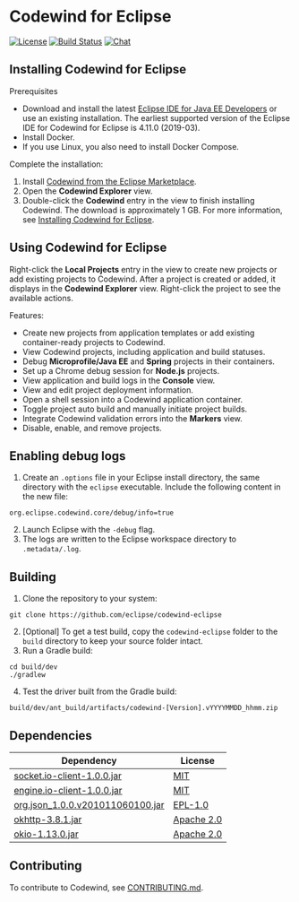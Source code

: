 # Codewind for Eclipse

[![License](https://img.shields.io/badge/License-EPL%202.0-red.svg?label=license&logo=eclipse)](https://www.eclipse.org/legal/epl-2.0/)
[![Build Status](https://ci.eclipse.org/codewind/buildStatus/icon?job=Codewind%2Fcodewind-eclipse%2Fmaster)](https://ci.eclipse.org/codewind/job/Codewind/job/codewind-eclipse/job/master/)
[![Chat](https://img.shields.io/static/v1.svg?label=chat&message=mattermost&color=145dbf)](https://mattermost.eclipse.org/eclipse/channels/eclipse-codewind)

## Installing Codewind for Eclipse
Prerequisites
- Download and install the latest [Eclipse IDE for Java EE Developers](https://www.eclipse.org/downloads/packages/release/) or use an existing installation. The earliest supported version of the Eclipse IDE for Codewind for Eclipse is 4.11.0 (2019-03).
- Install Docker.
- If you use Linux, you also need to install Docker Compose.

Complete the installation:
1. Install [Codewind from the Eclipse Marketplace](https://marketplace.eclipse.org/content/codewind).
2. Open the **Codewind Explorer** view.
3. Double-click the **Codewind** entry in the view to finish installing Codewind. The download is approximately 1 GB. For more information, see [Installing Codewind for Eclipse](https://www.eclipse.org/codewind/mdteclipseinstallinfo.html).

## Using Codewind for Eclipse
Right-click the **Local Projects** entry in the view to create new projects or add existing projects to Codewind. After a project is created or added, it displays in the **Codewind Explorer** view. Right-click the project to see the available actions.

Features:</br>
- Create new projects from application templates or add existing container-ready projects to Codewind.
- View Codewind projects, including application and build statuses.
- Debug **Microprofile/Java EE** and **Spring** projects in their containers.
- Set up a Chrome debug session for **Node.js** projects.
- View application and build logs in the **Console** view.
- View and edit project deployment information.
- Open a shell session into a Codewind application container.
- Toggle project auto build and manually initiate project builds.
- Integrate Codewind validation errors into the **Markers** view.
- Disable, enable, and remove projects.

## Enabling debug logs
1. Create an `.options` file in your Eclipse install directory, the same directory with the `eclipse` executable. Include the following content in the new file:
```
org.eclipse.codewind.core/debug/info=true
```
2. Launch Eclipse with the `-debug` flag.
3. The logs are written to the Eclipse workspace directory to `.metadata/.log`.

## Building
1. Clone the repository to your system:
 ```
 git clone https://github.com/eclipse/codewind-eclipse
 ```
2. [Optional] To get a test build, copy the `codewind-eclipse` folder to the `build` directory to keep your source folder intact.
3. Run a Gradle build:
```
cd build/dev
./gradlew
```
4. Test the driver built from the Gradle build:
```
build/dev/ant_build/artifacts/codewind-[Version].vYYYYMMDD_hhmm.zip
```

## Dependencies
| Dependency | License |
| ---------- | ------- |
| [socket.io-client-1.0.0.jar](https://mvnrepository.com/artifact/io.socket/socket.io-client/1.0.0) | [MIT](http://opensource.org/licenses/mit-license) |
| [engine.io-client-1.0.0.jar](https://mvnrepository.com/artifact/io.socket/engine.io-client/1.0.0) | [MIT](https://opensource.org/licenses/mit-license) |
| [org.json_1.0.0.v201011060100.jar](http://download.eclipse.org/tools/orbit/downloads/drops/R20181102183712/repository/plugins/org.json_1.0.0.v201011060100.jar) | [EPL-1.0](https://www.eclipse.org/legal/epl-v10.html) |
| [okhttp-3.8.1.jar](https://mvnrepository.com/artifact/com.squareup.okhttp3/okhttp/3.8.1) | [Apache 2.0](http://www.apache.org/licenses/LICENSE-2.0.txt) |
| [okio-1.13.0.jar](https://mvnrepository.com/artifact/com.squareup.okio/okio/1.13.0) | [Apache 2.0](http://www.apache.org/licenses/LICENSE-2.0.txt) |

## Contributing
To contribute to Codewind, see [CONTRIBUTING.md](https://github.com/eclipse/codewind-eclipse/tree/master/CONTRIBUTING.md).
